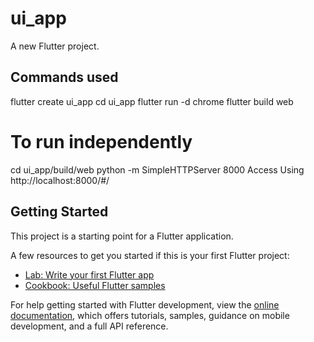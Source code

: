 # ui_app

A new Flutter project.

## Commands used
flutter create ui_app
cd ui_app
flutter run -d chrome
flutter build web

# To run independently
cd ui_app/build/web
python -m SimpleHTTPServer 8000
Access Using http://localhost:8000/#/

## Getting Started

This project is a starting point for a Flutter application.

A few resources to get you started if this is your first Flutter project:

- [Lab: Write your first Flutter app](https://docs.flutter.dev/get-started/codelab)
- [Cookbook: Useful Flutter samples](https://docs.flutter.dev/cookbook)

For help getting started with Flutter development, view the
[online documentation](https://docs.flutter.dev/), which offers tutorials,
samples, guidance on mobile development, and a full API reference.
